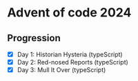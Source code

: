 # Advent of code 2024

## Progression

- [x] Day 1: Historian Hysteria (typeScript)
- [x] Day 2: Red-nosed Reports (typeScript)
- [x] Day 3: Mull It Over (typeScript)
